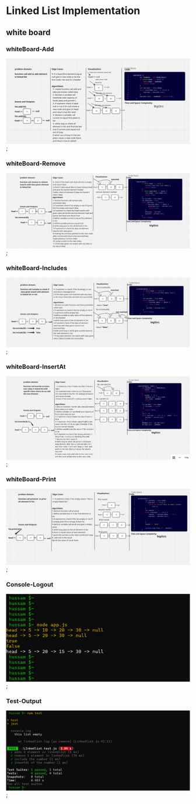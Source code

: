 # Linked List Implementation 

## white board

### whiteBoard-Add
![whiteBoard-Add](whiteboard-add.png);

### whiteBoard-Remove
![whiteBoard-Remove](whiteboard-remove.png);

### whiteBoard-Includes
![whiteBoard-Includes](whiteboard-includes.png);

### whiteBoard-InsertAt
![whiteBoard-InsertAt](whiteboard-insertat.png);

### whiteBoard-Print
![whiteBoard-Print](whiteboard-print.png);

### Console-Logout
![Console-Logout](console-output2.png);

### Test-Output
![Test-Output](test-output.png);